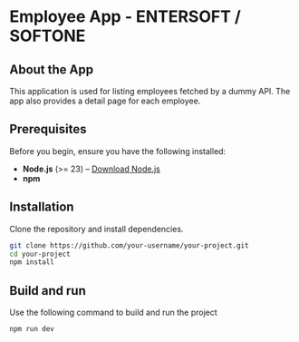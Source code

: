 # Employee App - ENTERSOFT / SOFTONE

## About the App
This application is used for listing employees fetched by a dummy API. The app also provides a detail page for each employee. 

## Prerequisites
Before you begin, ensure you have the following installed:

- **Node.js** (>= 23) – [Download Node.js](https://nodejs.org/)
- **npm**

## Installation

Clone the repository and install dependencies.

```bash
git clone https://github.com/your-username/your-project.git
cd your-project
npm install
```

## Build and run

Use the following command to build and run the project

```bash
npm run dev
```